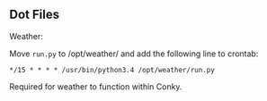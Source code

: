 Dot Files
---------

Weather:

Move `run.py` to /opt/weather/ and add the following line to crontab:

`*/15 * * * * /usr/bin/python3.4 /opt/weather/run.py`

Required for weather to function within Conky.